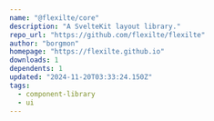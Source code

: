 ```yaml
---
name: "@flexilte/core"
description: "A SvelteKit layout library."
repo_url: "https://github.com/flexilte/flexilte"
author: "borgmon"
homepage: "https://flexilte.github.io"
downloads: 1
dependents: 1
updated: "2024-11-20T03:33:24.150Z"
tags: 
  - component-library
  - ui
---
```

